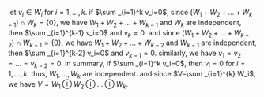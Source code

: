 let $v_i\in W_i$ for $i=1,\dots,k$. if $\sum _{i=1}^k v_i=0$, since $(W_1+W_2+\dots+W_{k-1})\cap W_k=\{0\}$, we have $W_1+W_2+\dots+W_{k-1}$ and $W_k$ are independent, then $\sum _{i=1}^{k-1} v_i=0$ and $v_k=0$. and since $(W_1+W_2+\dots+W_{k-2})\cap W_{k-1}=\{0\}$, we have $W_1+W_2+\dots+W_{k-2}$ and $W_{k-1}$ are independent, then $\sum _{i=1}^{k-2} v_i=0$ and $v_{k-1}=0$. similarly, we have $v_1=v_2=\dots=v_{k-2}=0$. in summary, if $\sum _{i=1}^k v_i=0$, then $v_i=0$ for $i=1,\dots,k$. thus, $W_1,\dots,W_k$ are independent. and since $V=\sum _{i=1}^{k} W_i$, we have $V=W_1\oplus W_2\oplus\dots\oplus W_k$.